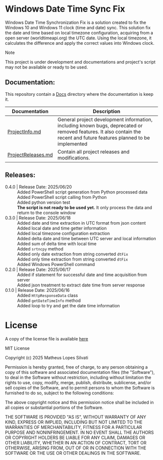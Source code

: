 # Windows Date Time Sync Fix

Windows Date Time Synchronization Fix is a solution created to fix the Windows 10 and Windows 11 clock (time and date) sync. This solution fix the date and time based on local timezone configuration, acquiring from a open server (worldtimeapi.org) the UTC date. Using the local timezone, it calculates the difference and apply the correct values into Windows clock.

> [!NOTE]
> This project is under development and documentations and project's script may not be available or ready to be used.

## Documentation:

This repository contain a [Docs](./Docs/) directory where the documentation is keep it.

| Documentation | Description |
| ------------- | ----------- |
| [ProjectInfo.md](./Docs/ProjectInfo.md) | General project development information, including known bugs, deprecated or removed features. It also contain the recent and future features planned to be implemented |
| [ProjectReleases.md](./Docs/ProjectReleases.md) | Contain all project releases and modifications. |

## Releases:

<!-- Windows Date Time Fix Releases Table: -->

<head>
    <link rel="stylesheet" href="Docs/CSS/ReleaseNotes.css">
    <link rel="stylesheet" href="./CSS/ReleaseNotes.css">
</head>
<dl>
    <!-- 0.4.0 (2025/06/20) -->
    <dt><version-data>0.4.0</version-data> | Release Date: 2025/06/20</dt>
    <dd>Added PowerShell script generation from Python processed data</dd>
    <dd>Added PowerShell script calling from Python</dd>
    <dd>Added python version test</dd>
    <dd><strong>The script is not ready to be used yet.</strong> It only process the data and return to the console window</dd>
    <!-- 0.3.0 (2025/06/18) -->
    <dt><version-data>0.3.0</version-data> | Release Date: 2025/06/18</dt>
    <dd>Added date and time extraction in UTC format from json content</dd>
    <dd>Added local date and time getter information</dd>
    <dd>Added local timezone configuration extraction</dd>
    <dd>Added delta date and time between UTC server and local information</dd>
    <dd>Added sum of delta time with local time</dd>
    <dd>Added <code>srtncpy</code> method</dd>
    <dd>Added only date extraction from string converted <code>dtFix</code></dd>
    <dd>Added only time extraction from string converted <code>dtFix</code></dd>
    <dd>Added Windows PowerShell command</dd>
    <!-- 0.2.0 (2025/06/17) -->
    <dt><version-data>0.2.0</version-data> | Release Date: 2025/06/17</dt>
    <dd>Added if statement for successful date and time acquisition from server</dd>
    <dd>Added json treatment to extract date time from server response</dd>
    <!-- 0.1.0 (2025/06/16) -->
    <dt><version-data>0.1.0</version-data> | Release Date: 2025/06/16</dt>
    <dd>Added <code>HttpResponseData</code> class</dd>
    <dd>Added <code>getDateTimeInfo</code> method</dd>
    <dd>Added loop to try and get the date time information</dd>
</dl>

# License

A copy of the license file is available [here](./LICENSE.txt)

MIT License

Copyright (c) 2025 Matheus Lopes Silvati

Permission is hereby granted, free of charge, to any person obtaining a copy
of this software and associated documentation files (the "Software"), to deal
in the Software without restriction, including without limitation the rights
to use, copy, modify, merge, publish, distribute, sublicense, and/or sell
copies of the Software, and to permit persons to whom the Software is
furnished to do so, subject to the following conditions:

The above copyright notice and this permission notice shall be included in all
copies or substantial portions of the Software.

THE SOFTWARE IS PROVIDED "AS IS", WITHOUT WARRANTY OF ANY KIND, EXPRESS OR
IMPLIED, INCLUDING BUT NOT LIMITED TO THE WARRANTIES OF MERCHANTABILITY,
FITNESS FOR A PARTICULAR PURPOSE AND NONINFRINGEMENT. IN NO EVENT SHALL THE
AUTHORS OR COPYRIGHT HOLDERS BE LIABLE FOR ANY CLAIM, DAMAGES OR OTHER
LIABILITY, WHETHER IN AN ACTION OF CONTRACT, TORT OR OTHERWISE, ARISING FROM,
OUT OF OR IN CONNECTION WITH THE SOFTWARE OR THE USE OR OTHER DEALINGS IN THE
SOFTWARE.